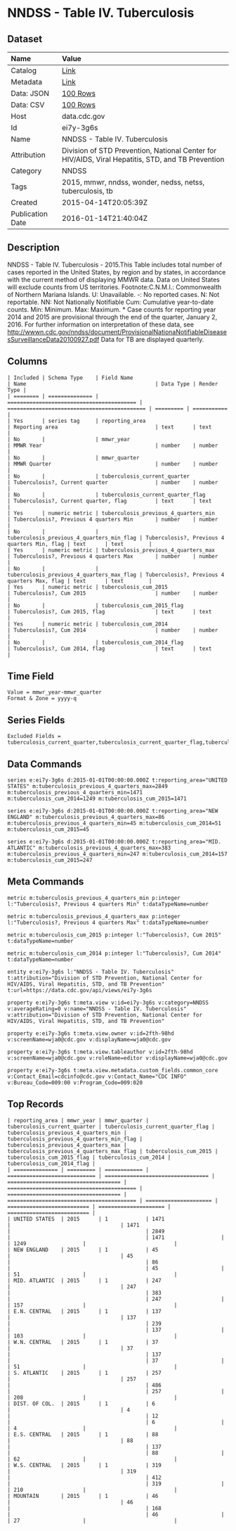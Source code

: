 # NNDSS - Table IV. Tuberculosis

## Dataset

| Name | Value |
| :--- | :---- |
| Catalog | [Link](https://catalog.data.gov/dataset/nndss-table-iv-tuberculosis-83da5) |
| Metadata | [Link](https://data.cdc.gov/api/views/ei7y-3g6s) |
| Data: JSON | [100 Rows](https://data.cdc.gov/api/views/ei7y-3g6s/rows.json?max_rows=100) |
| Data: CSV | [100 Rows](https://data.cdc.gov/api/views/ei7y-3g6s/rows.csv?max_rows=100) |
| Host | data.cdc.gov |
| Id | ei7y-3g6s |
| Name | NNDSS - Table IV. Tuberculosis |
| Attribution | Division of STD Prevention, National Center for HIV/AIDS, Viral Hepatitis, STD, and TB Prevention |
| Category | NNDSS |
| Tags | 2015, mmwr, nndss, wonder, nedss, netss, tuberculosis, tb |
| Created | 2015-04-14T20:05:39Z |
| Publication Date | 2016-01-14T21:40:04Z |

## Description

NNDSS - Table IV. Tuberculosis - 2015.This Table includes total number of cases reported in the United States, by region and by states, in accordance with the current method of displaying MMWR data.  Data on United States will exclude counts from US territories.  Footnote:C.N.M.I.: Commonwealth of Northern Mariana Islands. U: Unavailable.    -: No reported cases.    N: Not reportable.    NN: Not Nationally Notifiable    Cum: Cumulative year-to-date counts.    Min: Minimum.    Max: Maximum. * Case counts for reporting year 2014 and 2015 are provisional through the end of the quarter,  January 2, 2016. For further information on interpretation of these data, see http://wwwn.cdc.gov/nndss/document/ProvisionalNationaNotifiableDiseasesSurveillanceData20100927.pdf Data for TB are displayed quarterly.

## Columns

```ls
| Included | Schema Type    | Field Name                                | Name                                         | Data Type | Render Type |
| ======== | ============== | ========================================= | ============================================ | ========= | =========== |
| Yes      | series tag     | reporting_area                            | Reporting area                               | text      | text        |
| No       |                | mmwr_year                                 | MMWR Year                                    | number    | number      |
| No       |                | mmwr_quarter                              | MMWR Quarter                                 | number    | number      |
| No       |                | tuberculosis_current_quarter              | Tuberculosis?, Current quarter               | number    | number      |
| No       |                | tuberculosis_current_quarter_flag         | Tuberculosis?, Current quarter, flag         | text      | text        |
| Yes      | numeric metric | tuberculosis_previous_4_quarters_min      | Tuberculosis?, Previous 4 quarters Min       | number    | number      |
| No       |                | tuberculosis_previous_4_quarters_min_flag | Tuberculosis?, Previous 4 quarters Min, flag | text      | text        |
| Yes      | numeric metric | tuberculosis_previous_4_quarters_max      | Tuberculosis?, Previous 4 quarters Max       | number    | number      |
| No       |                | tuberculosis_previous_4_quarters_max_flag | Tuberculosis?, Previous 4 quarters Max, flag | text      | text        |
| Yes      | numeric metric | tuberculosis_cum_2015                     | Tuberculosis?, Cum 2015                      | number    | number      |
| No       |                | tuberculosis_cum_2015_flag                | Tuberculosis?, Cum 2015, flag                | text      | text        |
| Yes      | numeric metric | tuberculosis_cum_2014                     | Tuberculosis?, Cum 2014                      | number    | number      |
| No       |                | tuberculosis_cum_2014_flag                | Tuberculosis?, Cum 2014, flag                | text      | text        |
```

## Time Field

```ls
Value = mmwr_year-mmwr_quarter
Format & Zone = yyyy-q
```

## Series Fields

```ls
Excluded Fields = tuberculosis_current_quarter,tuberculosis_current_quarter_flag,tuberculosis_previous_4_quarters_min_flag,tuberculosis_previous_4_quarters_max_flag,tuberculosis_cum_2015_flag,tuberculosis_cum_2014_flag,mmwr_year,mmwr_quarter
```

## Data Commands

```ls
series e:ei7y-3g6s d:2015-01-01T00:00:00.000Z t:reporting_area="UNITED STATES" m:tuberculosis_previous_4_quarters_max=2849 m:tuberculosis_previous_4_quarters_min=1471 m:tuberculosis_cum_2014=1249 m:tuberculosis_cum_2015=1471

series e:ei7y-3g6s d:2015-01-01T00:00:00.000Z t:reporting_area="NEW ENGLAND" m:tuberculosis_previous_4_quarters_max=86 m:tuberculosis_previous_4_quarters_min=45 m:tuberculosis_cum_2014=51 m:tuberculosis_cum_2015=45

series e:ei7y-3g6s d:2015-01-01T00:00:00.000Z t:reporting_area="MID. ATLANTIC" m:tuberculosis_previous_4_quarters_max=383 m:tuberculosis_previous_4_quarters_min=247 m:tuberculosis_cum_2014=157 m:tuberculosis_cum_2015=247
```

## Meta Commands

```ls
metric m:tuberculosis_previous_4_quarters_min p:integer l:"Tuberculosis?, Previous 4 quarters Min" t:dataTypeName=number

metric m:tuberculosis_previous_4_quarters_max p:integer l:"Tuberculosis?, Previous 4 quarters Max" t:dataTypeName=number

metric m:tuberculosis_cum_2015 p:integer l:"Tuberculosis?, Cum 2015" t:dataTypeName=number

metric m:tuberculosis_cum_2014 p:integer l:"Tuberculosis?, Cum 2014" t:dataTypeName=number

entity e:ei7y-3g6s l:"NNDSS - Table IV. Tuberculosis" t:attribution="Division of STD Prevention, National Center for HIV/AIDS, Viral Hepatitis, STD, and TB Prevention" t:url=https://data.cdc.gov/api/views/ei7y-3g6s

property e:ei7y-3g6s t:meta.view v:id=ei7y-3g6s v:category=NNDSS v:averageRating=0 v:name="NNDSS - Table IV. Tuberculosis" v:attribution="Division of STD Prevention, National Center for HIV/AIDS, Viral Hepatitis, STD, and TB Prevention"

property e:ei7y-3g6s t:meta.view.owner v:id=2fth-98hd v:screenName=wja0@cdc.gov v:displayName=wja0@cdc.gov

property e:ei7y-3g6s t:meta.view.tableauthor v:id=2fth-98hd v:screenName=wja0@cdc.gov v:roleName=editor v:displayName=wja0@cdc.gov

property e:ei7y-3g6s t:meta.view.metadata.custom_fields.common_core v:Contact_Email=cdcinfo@cdc.gov v:Contact_Name="CDC INFO" v:Bureau_Code=009:00 v:Program_Code=009:020
```

## Top Records

```ls
| reporting_area | mmwr_year | mmwr_quarter | tuberculosis_current_quarter | tuberculosis_current_quarter_flag | tuberculosis_previous_4_quarters_min | tuberculosis_previous_4_quarters_min_flag | tuberculosis_previous_4_quarters_max | tuberculosis_previous_4_quarters_max_flag | tuberculosis_cum_2015 | tuberculosis_cum_2015_flag | tuberculosis_cum_2014 | tuberculosis_cum_2014_flag | 
| ============== | ========= | ============ | ============================ | ================================= | ==================================== | ========================================= | ==================================== | ========================================= | ===================== | ========================== | ===================== | ========================== | 
| UNITED STATES  | 2015      | 1            | 1471                         |                                   | 1471                                 |                                           | 2849                                 |                                           | 1471                  |                            | 1249                  |                            | 
| NEW ENGLAND    | 2015      | 1            | 45                           |                                   | 45                                   |                                           | 86                                   |                                           | 45                    |                            | 51                    |                            | 
| MID. ATLANTIC  | 2015      | 1            | 247                          |                                   | 247                                  |                                           | 383                                  |                                           | 247                   |                            | 157                   |                            | 
| E.N. CENTRAL   | 2015      | 1            | 137                          |                                   | 137                                  |                                           | 239                                  |                                           | 137                   |                            | 103                   |                            | 
| W.N. CENTRAL   | 2015      | 1            | 37                           |                                   | 37                                   |                                           | 137                                  |                                           | 37                    |                            | 51                    |                            | 
| S. ATLANTIC    | 2015      | 1            | 257                          |                                   | 257                                  |                                           | 486                                  |                                           | 257                   |                            | 208                   |                            | 
| DIST. OF COL.  | 2015      | 1            | 6                            |                                   | 4                                    |                                           | 12                                   |                                           | 6                     |                            | 4                     |                            | 
| E.S. CENTRAL   | 2015      | 1            | 88                           |                                   | 88                                   |                                           | 137                                  |                                           | 88                    |                            | 62                    |                            | 
| W.S. CENTRAL   | 2015      | 1            | 319                          |                                   | 319                                  |                                           | 412                                  |                                           | 319                   |                            | 210                   |                            | 
| MOUNTAIN       | 2015      | 1            | 46                           |                                   | 46                                   |                                           | 168                                  |                                           | 46                    |                            | 27                    |                            | 
```